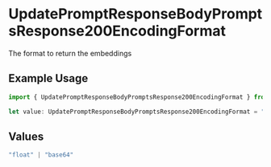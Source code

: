 # UpdatePromptResponseBodyPromptsResponse200EncodingFormat

The format to return the embeddings

## Example Usage

```typescript
import { UpdatePromptResponseBodyPromptsResponse200EncodingFormat } from "orq-poc-typescript-multi-env-version/models/operations";

let value: UpdatePromptResponseBodyPromptsResponse200EncodingFormat = "float";
```

## Values

```typescript
"float" | "base64"
```
